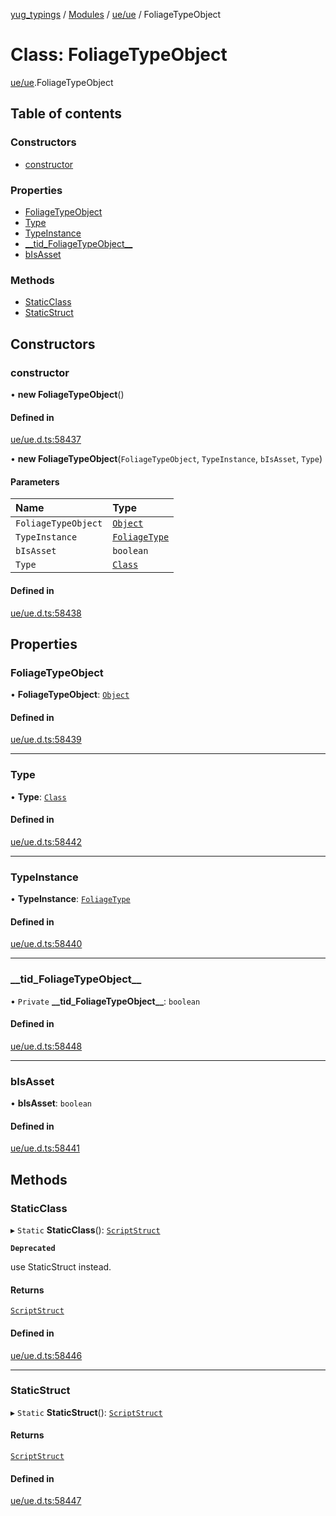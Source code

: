 [yug_typings](../README.md) / [Modules](../modules.md) / [ue/ue](../modules/ue_ue.md) / FoliageTypeObject

# Class: FoliageTypeObject

[ue/ue](../modules/ue_ue.md).FoliageTypeObject

## Table of contents

### Constructors

- [constructor](ue_ue.FoliageTypeObject.md#constructor)

### Properties

- [FoliageTypeObject](ue_ue.FoliageTypeObject.md#foliagetypeobject)
- [Type](ue_ue.FoliageTypeObject.md#type)
- [TypeInstance](ue_ue.FoliageTypeObject.md#typeinstance)
- [\_\_tid\_FoliageTypeObject\_\_](ue_ue.FoliageTypeObject.md#__tid_foliagetypeobject__)
- [bIsAsset](ue_ue.FoliageTypeObject.md#bisasset)

### Methods

- [StaticClass](ue_ue.FoliageTypeObject.md#staticclass)
- [StaticStruct](ue_ue.FoliageTypeObject.md#staticstruct)

## Constructors

### constructor

• **new FoliageTypeObject**()

#### Defined in

[ue/ue.d.ts:58437](https://github.com/YugMetaverse/yug_typings/blob/25cad34/ue/ue.d.ts#L58437)

• **new FoliageTypeObject**(`FoliageTypeObject`, `TypeInstance`, `bIsAsset`, `Type`)

#### Parameters

| Name | Type |
| :------ | :------ |
| `FoliageTypeObject` | [`Object`](ue_ue.Object.md) |
| `TypeInstance` | [`FoliageType`](ue_ue.FoliageType.md) |
| `bIsAsset` | `boolean` |
| `Type` | [`Class`](ue_ue.Class.md) |

#### Defined in

[ue/ue.d.ts:58438](https://github.com/YugMetaverse/yug_typings/blob/25cad34/ue/ue.d.ts#L58438)

## Properties

### FoliageTypeObject

• **FoliageTypeObject**: [`Object`](ue_ue.Object.md)

#### Defined in

[ue/ue.d.ts:58439](https://github.com/YugMetaverse/yug_typings/blob/25cad34/ue/ue.d.ts#L58439)

___

### Type

• **Type**: [`Class`](ue_ue.Class.md)

#### Defined in

[ue/ue.d.ts:58442](https://github.com/YugMetaverse/yug_typings/blob/25cad34/ue/ue.d.ts#L58442)

___

### TypeInstance

• **TypeInstance**: [`FoliageType`](ue_ue.FoliageType.md)

#### Defined in

[ue/ue.d.ts:58440](https://github.com/YugMetaverse/yug_typings/blob/25cad34/ue/ue.d.ts#L58440)

___

### \_\_tid\_FoliageTypeObject\_\_

• `Private` **\_\_tid\_FoliageTypeObject\_\_**: `boolean`

#### Defined in

[ue/ue.d.ts:58448](https://github.com/YugMetaverse/yug_typings/blob/25cad34/ue/ue.d.ts#L58448)

___

### bIsAsset

• **bIsAsset**: `boolean`

#### Defined in

[ue/ue.d.ts:58441](https://github.com/YugMetaverse/yug_typings/blob/25cad34/ue/ue.d.ts#L58441)

## Methods

### StaticClass

▸ `Static` **StaticClass**(): [`ScriptStruct`](ue_ue.ScriptStruct.md)

**`Deprecated`**

use StaticStruct instead.

#### Returns

[`ScriptStruct`](ue_ue.ScriptStruct.md)

#### Defined in

[ue/ue.d.ts:58446](https://github.com/YugMetaverse/yug_typings/blob/25cad34/ue/ue.d.ts#L58446)

___

### StaticStruct

▸ `Static` **StaticStruct**(): [`ScriptStruct`](ue_ue.ScriptStruct.md)

#### Returns

[`ScriptStruct`](ue_ue.ScriptStruct.md)

#### Defined in

[ue/ue.d.ts:58447](https://github.com/YugMetaverse/yug_typings/blob/25cad34/ue/ue.d.ts#L58447)

